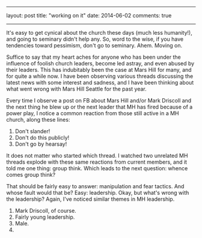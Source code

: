 ___

layout: post
title: "working on it"
date: 2014-06-02
comments: true
___

It's easy to get cynical about the church these days (much less humanity!), and going to seminary didn't help any. So, word to the wise, if you have tendencies toward pessimism, don't go to seminary. Ahem. Moving on.

Suffice to say that my heart aches for anyone who has been under the influence of foolish church leaders, become led astray, and even abused by their leaders. This has indubitably been the case at Mars Hill for many, and for quite a while now. I have been observing various threads discussing the latest news with some interest and sadness, and I have been thinking about what went wrong with Mars Hill Seattle for the past year.

Every time I observe a post on FB about Mars Hill and/or Mark Driscoll and the next thing he blew up or the next leader that MH has fired because of a power play, I notice a common reaction from those still active in a MH church, along these lines:

1) Don't slander!
2) Don't do this publicly!
3) Don't go by hearsay!

It does not matter who started which thread. I watched two unrelated MH threads explode with these same reactions from current members, and it told me one thing: group think. Which leads to the next question: whence comes group think?

That should be fairly easy to answer: manipulation and fear tactics. And whose fault would that be? Easy: leadership. Okay, but what's wrong with the leadership? Again, I've noticed similar themes in MH leadership.

1) Mark Driscoll, of course.
2) Fairly young leadership.
3) Male.
4)
